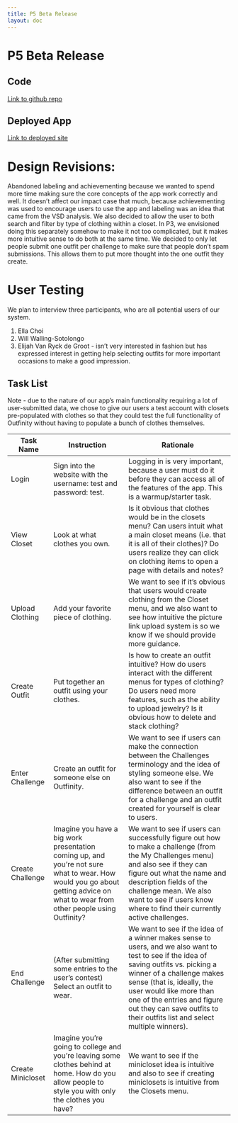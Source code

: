 ```yaml
---
title: P5 Beta Release
layout: doc
---
```



# P5 Beta Release
## Code


[Link to github repo](https://github.com/dismint/outfinity)


## Deployed App


[Link to deployed site](https://outfinity-dismints-projects.vercel.app/)


# Design Revisions:
Abandoned labeling and achievementing because we wanted to spend more time making sure the core concepts of the app work correctly and well. It doesn’t affect our impact case that much, because achievementing was used to encourage users to use the app and labeling was an idea that came from the VSD analysis.
We also decided to allow the user to both search and filter by type of clothing within a closet. In P3, we envisioned doing this separately somehow to make it not too complicated, but it makes more intuitive sense to do both at the same time.
We decided to only let people submit one outfit per challenge to make sure that people don’t spam submissions. This allows them to put more thought into the one outfit they create.




<!--Accounts:
User: jen, password: kim - used for jennifer’s testing
User: populator, password: 1 - used for populating -->




# User Testing
<!--## User List-->
We plan to interview three participants, who are all potential users of our system.
1. Ella Choi
2. Will Walling-Sotolongo 
3. Elijah Van Ryck de Groot - isn’t very interested in fashion but has expressed interest in getting help selecting outfits for more important occasions to make a good impression.


## Task List
Note - due to the nature of our app’s main functionality requiring a lot of user-submitted data, we chose to give our users a test account with closets pre-populated with clothes so that they could test the full functionality of Outfinity without having to populate a bunch of clothes themselves.








| Task Name        |  Instruction  |  Rationale |
| -------------    | ----------- | ---- |
| Login | Sign into the website with the username: test and password: test. | Logging in is very important, because a user must do it before they can access all of the features of the app. This is a warmup/starter task. |
| View Closet | Look at what clothes you own. | Is it obvious that clothes would be in the closets menu? Can users intuit what a main closet means (i.e. that it is all of their clothes)? Do users realize they can click on clothing items to open a page with details and notes? |
| Upload Clothing  | Add your favorite piece of clothing. | We want to see if it’s obvious that users would create clothing from the Closet menu, and we also want to see how intuitive the picture link upload system is so we know if we should provide more guidance. |
| Create Outfit | Put together an outfit using your clothes. | Is how to create an outfit intuitive? How do users interact with the different menus for types of clothing? Do users need more features, such as the ability to upload jewelry? Is it obvious how to delete and stack clothing? |
| Enter Challenge | Create an outfit for someone else on Outfinity. | We want to see if users can make the connection between the Challenges terminology and the idea of styling someone else. We also want to see if the difference between an outfit for a challenge and an outfit created for yourself is clear to users. |
| Create Challenge | Imagine you have a big work presentation coming up, and you’re not sure what to wear. How would you go about getting advice on what to wear from other people using Outfinity? | We want to see if users can successfully figure out how to make a challenge (from the My Challenges menu) and also see if they can figure out what the name and description fields of the challenge mean. We also want to see if users know where to find their currently active challenges. |
| End Challenge | (After submitting some entries to the user’s contest) Select an outfit to wear. | We want to see if the idea of a winner makes sense to users, and we also want to test to see if the idea of saving outfits vs. picking a winner of a challenge makes sense (that is, ideally, the user would like more than one of the entries and figure out they can save outfits to their outfits list and select multiple winners). |
| Create Minicloset | Imagine you’re going to college and you’re leaving some clothes behind at home. How do you allow people to style you with only the clothes you have? | We want to see if the minicloset idea is intuitive and also to see if creating miniclosets is intuitive from the Closets menu. |
